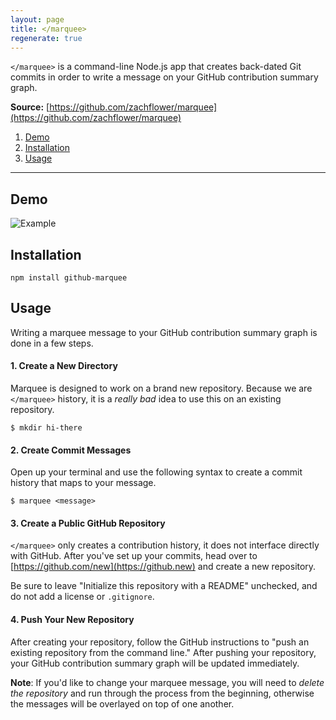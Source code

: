 ```yaml
---
layout: page
title: </marquee>
regenerate: true
---
```


`</marquee>` is a command-line Node.js app that creates back-dated Git commits in
order to write a message on your GitHub contribution summary graph.

**Source:** [https://github.com/zachflower/marquee](https://github.com/zachflower/marquee)

1. [Demo](#demo)
1. [Installation](#installation)
1. [Usage](#usage)

___

## Demo

![Example](/assets/posts/marquee-example.jpg)

## Installation

```
npm install github-marquee
```

## Usage

Writing a marquee message to your GitHub contribution summary graph is done in a few steps.

#### 1. Create a New Directory

Marquee is designed to work on a brand new repository. Because we are `</marquee>` history, it is a _really bad_ idea to use this on an existing repository.

```
$ mkdir hi-there
```

#### 2. Create Commit Messages

Open up your terminal and use the following syntax to create a commit history that maps to your message.

```
$ marquee <message>
```

#### 3. Create a Public GitHub Repository

`</marquee>` only creates a contribution history, it does not interface directly with GitHub. After you've set up your commits, head over to [https://github.com/new](https://github.new) and create a new repository.

Be sure to leave "Initialize this repository with a README" unchecked, and do not add a license or `.gitignore`.

#### 4. Push Your New Repository

After creating your repository, follow the GitHub instructions to "push an existing repository from the command line." After pushing your repository, your GitHub contribution summary graph will be updated immediately.

**Note**: If you'd like to change your marquee message, you will need to _delete the repository_ and run through the process from the beginning, otherwise the messages will be overlayed on top of one another.